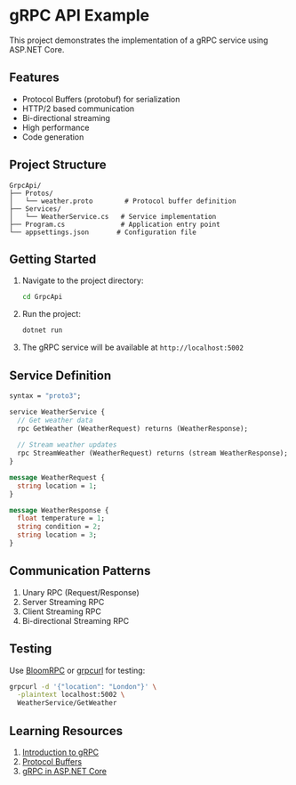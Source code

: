 # gRPC API Example

This project demonstrates the implementation of a gRPC service using ASP.NET Core.

## Features

- Protocol Buffers (protobuf) for serialization
- HTTP/2 based communication
- Bi-directional streaming
- High performance
- Code generation

## Project Structure

```
GrpcApi/
├── Protos/
│   └── weather.proto        # Protocol buffer definition
├── Services/
│   └── WeatherService.cs   # Service implementation
├── Program.cs              # Application entry point
└── appsettings.json       # Configuration file
```

## Getting Started

1. Navigate to the project directory:
   ```bash
   cd GrpcApi
   ```

2. Run the project:
   ```bash
   dotnet run
   ```

3. The gRPC service will be available at `http://localhost:5002`

## Service Definition

```protobuf
syntax = "proto3";

service WeatherService {
  // Get weather data
  rpc GetWeather (WeatherRequest) returns (WeatherResponse);
  
  // Stream weather updates
  rpc StreamWeather (WeatherRequest) returns (stream WeatherResponse);
}

message WeatherRequest {
  string location = 1;
}

message WeatherResponse {
  float temperature = 1;
  string condition = 2;
  string location = 3;
}
```

## Communication Patterns

1. Unary RPC (Request/Response)
2. Server Streaming RPC
3. Client Streaming RPC
4. Bi-directional Streaming RPC

## Testing

Use [BloomRPC](https://github.com/uw-labs/bloomrpc) or [grpcurl](https://github.com/fullstorydev/grpcurl) for testing:

```bash
grpcurl -d '{"location": "London"}' \
  -plaintext localhost:5002 \
  WeatherService/GetWeather
```

## Learning Resources

1. [Introduction to gRPC](https://grpc.io/docs/what-is-grpc/introduction/)
2. [Protocol Buffers](https://developers.google.com/protocol-buffers)
3. [gRPC in ASP.NET Core](https://docs.microsoft.com/en-us/aspnet/core/grpc/)